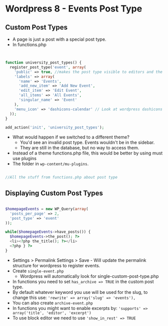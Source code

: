 # Wordpress 8 - Events Post Type

## Custom Post Types

* A page is just a post with a special post type.
* In functions.php

```php 


function university_post_types() {
  register_post_type('event', array(
    'public' => true, //makes the post type visible to editors and the public
    'labels' => array(
      'name' => 'Events',
      'add_new_item' => 'Add New Event',
      'edit_item' => 'Edit Event',
      'all_items' => 'All Events',
      'singular_name' => 'Event'
    ),
    'menu_icon' => 'dashicons-calendar' // Look at wordpress dashicons
  ));
}

add_action('init', 'university_post_types');


```

* What would happen if we switched to a different theme?
  * You'd see an invalid post type. Events wouldn't be in the sidebar.
  * They are still in the database, but no way to access them.
* Instead of a theme functions.php file, this would be better by using must use plugins
* The folder in `wp-content/mu-plugins`.

```php 

//All the stuff from functions.php about post type

```

## Displaying Custom Post Types

```php 

$homepageEvents = new WP_Query(array(
  'posts_per_page' => 2,
  'post_type' => 'event'
));

while($homepageEvents->have_posts()) {
  $homepageEvents->the_post(); ?>
  <li><?php the_title(); ?></li>
  <?php } ?>
}

```
* Settings > Permalink Settings > Save - Will update the permalink structure for wordpress to register events.
* Create `single-event.php`
  * Wordpress will automatically look for single-custom-post-type.php
* In functions you need to set `has_archive => TRUE` in the custom post type.
* By default whatever keyword you use will be used for the slug, to change this use: `'rewrite' => array('slug' => 'events'),`
* You can also create `archive-event.php`
* In functions you might want to enable excerpts by: `'supports' => array('title', 'editor', 'excerpt')`
* To use block editor we need to use `'show_in_rest' => TRUE`